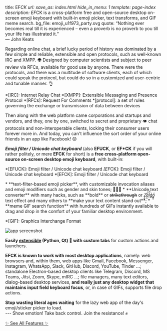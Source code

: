 title: EF*CK
url:
save_as: index.html
hide_in_menu: 1
template: page-index
description: EF*CK is a cross-platform free and open-source desktop on-screen emoji keyboard with built-in emoji picker, text transforms, and GIF meme search.
bg_file: emoji_u1f973_party.svg
quote: <q>Nothing ever becomes real till it is experienced – even a proverb is no proverb to you till your life has illustrated it.</q><br>— John Keats

<aside class="p" markdown="1">
Regarding online chat, a brief lucky period of history was
dominated by a few simple and 
reliable, extensible and open protocols,
such as well-known IRC and XMPP. 👽
Designed by computer scientists and subject to peer review
via RFCs,
available for good use by anyone.
There were the protocols,
and there was a multitude of software clients,
each of which could speak the protocol,
but could do so in a customized and user-centric
and tunable manner. 👌

*[IRC]: Internet Relay Chat
*[XMPP]: Extensible Messaging and Presence Protocol
*[RFCs]: Request For Comments
*[protocol]: a set of rules governing the exchange or transmission of data between devices

Then along with the web platform came corporations
and startups and vendors,
and they, one by one, switched to 
secret and proprietary 👁 chat
protocols and non-interoperable clients,
locking their consumer users forever more in. 
And today, you can't influence the
sort order of your online friends in an app like Facebook! 😠
</aside>

<div itemprop="description" class="p description" markdown="1">

**<cite>Emoji filter / Unicode chat keyboard</cite>**
(also **EFUCK**, or **EF*CK** if you will rather politely, 
or mere **EFCK** for short)
is a **free cross-platform open-source on-screen
desktop emoji keyboard**,
with built-in:

*[EFUCK]: Emoji filter / Unicode chat keyboard
*[EF*CK]: Emoji filter / Unicode chat keyboard
*[EFCK]: Emoji filter / Unicode chat keyboard

<div class="features" markdown="1">
* **text-filter-based emoji picker**, with customizable
  invocation aliases and emoji modifiers such
  as gender and skin tones; 🙋🏼‍♀️
* **Unicode text converter** with many hacks,
  such as **bold** or <s>strikethrough</s> or
  <i aria-label="Zalgo" role="img">Z̛͕̫͉a̟̯̔̊͠l̤ͪg̨ͥo͙̻̦ͣ</i> text effect
  and many others to **make your text content stand out**;
* **meme GIF search function** with hundreds of GIFs
  instantly available to drag and drop in the comfort of your 
  familiar desktop environment.

*[GIF]: Graphics Interchange Format

<div class="screenshot"><img alt="app screenshot" class="screenshot" itemprop="screenshot" loading="lazy" src="{static}/images/screenshot.png"></div>
</div>
</div>

**Easily [extensible]({filename}/pages/faq.md#extending)
(Python, Qt) 🐍
with custom tabs** for custom actions and launchers.

**EFCK is known to work with most
desktop applications**, namely:
web browsers and, within them, web apps like 
Gmail, Facebook, Messenger, Instagram, WhatsApp,
Slack, GitHub, Discord, YouTube, Tinder ...;
standalone Electron-based desktop clients like 
Telegram, Discord, MS Teams, Jitsi, Zoom,
Skype, mIRC ...; file managers, many text editors,
dialog-based desktop services, **and really just any
desktop widget that maintains input field keyboard focus**,
or, in case of GIFs, supports file drop actions.

**Stop wasting literal ages waiting** for the lazy 
web app of the day's
emoji/sticker picker to load.  
--- Show emotion!
Take back control. Join the resistance! ✊

<div class="center"><a class="fuzzy-box" href="{filename}/pages/features.md">✨ See All Features ✨</a></div>
